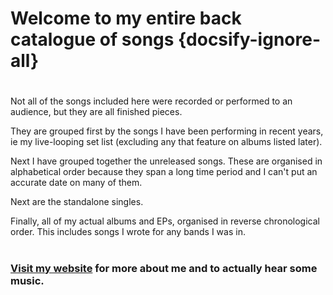 # Welcome to my entire back catalogue of songs {docsify-ignore-all}
#  
Not all of the songs included here were recorded or performed to an audience, but they are all finished pieces.  

They are grouped first by the songs I have been performing in recent years, ie my live-looping set list (excluding any that feature on albums listed later).  

Next I have grouped together the unreleased songs. These are organised in alphabetical order because they span a long time period and I can't put an accurate date on many of them.  

Next are the standalone singles.   

Finally, all of my actual albums and EPs, organised in reverse chronological order. This includes songs I wrote for any bands I was in.  
#    
### [Visit my website](https://danaddison.co.uk) for more about me and to actually hear some music.
